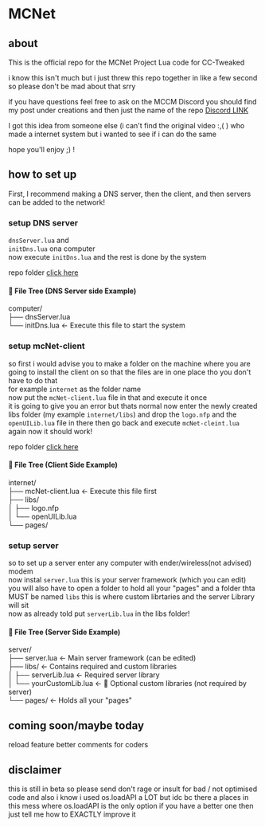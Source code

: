 # MCNet
## about
This is the official repo for the MCNet Project Lua code for CC-Tweaked

i know this isn't much but i just threw this repo together in like a few second so please don't be mad about that srry

if you have questions feel free to ask on the MCCM Discord you should find my post under creations and then just the name of the repo [Discord LINK](https://discord.gg/minecraft-computer-mods-477910221872824320)

I got this idea from someone else (i can't find the original video :,( ) who made a internet system but i wanted to see if i can do the same

hope you'll enjoy ;) !

## how to set up

First, I recommend making a DNS server, then the client, and then servers can be added to the network!<br>

### setup DNS server

`dnsServer.lua` and <br>
`initDns.lua` ona computer <br>
now execute `initDns.lua` and the rest is done by the system <br>

repo folder [click here](https://github.com/Redtech0inc/MCNet/tree/main/mcNet/dnsServer-Stuff)

#### 📁 File Tree (DNS Server side Example)
computer/<br>
├── dnsServer.lua<br>
└── initDns.lua ← Execute this file to start the system

### setup mcNet-client
so first i would advise you to make a folder on the machine where you are going to install the client on so that the files are in one place tho you don't have to do that<br>
for example `internet` as the folder name <br>
now put the `mcNet-client.lua` file in that and execute it once<br>
it is going to give you an error but thats normal now enter the newly created libs folder (my example `internet/libs`)
and drop the `logo.nfp` and the `openUILib.lua` file in there
then go back and execute `mcNet-cleint.lua` again now it should work!

repo folder [click here](https://github.com/Redtech0inc/MCNet/tree/main/mcNet/client-stuff)

#### 📁 File Tree (Client Side Example)

internet/  
├── mcNet-client.lua   ← Execute this file first  
├── libs/  
│   ├── logo.nfp  
│   └── openUILib.lua  
└── pages/

### setup server
so to set up a server enter any computer with ender/wireless(not advised) modem<br>
now instal `server.lua` this is your server framework (which you can edit)<br>
you will also have to open a folder to hold all your "pages" and a folder thta MUST be named `libs` this is where custom librtaries and the server Library will sit<br>
now as already told put `serverLib.lua` in the libs folder!

#### 📁 File Tree (Server Side Example)

server/  
├── server.lua              ← Main server framework (can be edited)  
├── libs/                   ← Contains required and custom libraries  
│   ├── serverLib.lua       ← Required server library  
│   └── yourCustomLib.lua   ← 🔧 Optional custom libraries (not required by server)  
└── pages/                  ← Holds all your "pages"

## coming soon/maybe today

<list> reload feature
<list> better comments for coders

## disclaimer
this is still in beta so please send don't rage or insult for bad / not optimised code
and also i know i used os.loadAPI a LOT but idc bc there a places in this mess where os.loadAPI is the only option if you have a better one then just tell me how to EXACTLY improve it
